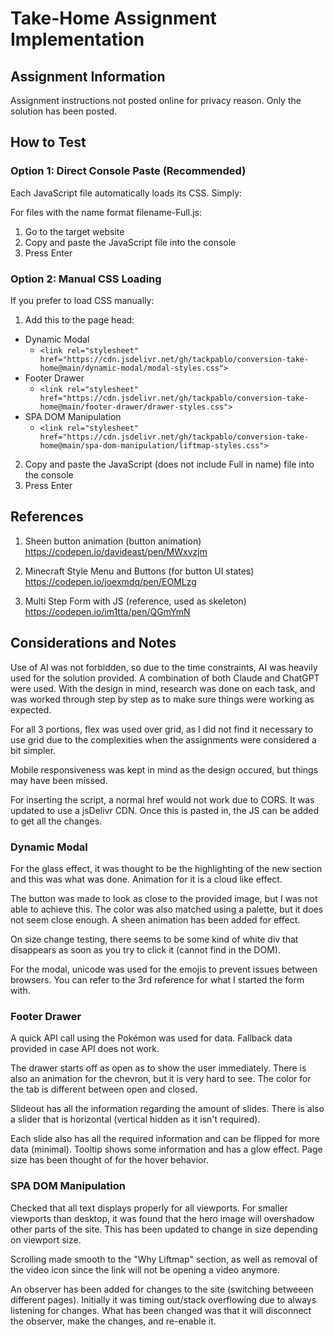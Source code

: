 # Take-Home Assignment Implementation

## Assignment Information

Assignment instructions not posted online for privacy reason. Only the solution has been posted.

## How to Test

### Option 1: Direct Console Paste (Recommended)

Each JavaScript file automatically loads its CSS. Simply:

For files with the name format filename-Full.js:

1. Go to the target website
2. Copy and paste the JavaScript file into the console
3. Press Enter

### Option 2: Manual CSS Loading

If you prefer to load CSS manually:

1. Add this to the page head:

- Dynamic Modal
  - `<link rel="stylesheet" href="https://cdn.jsdelivr.net/gh/tackpablo/conversion-take-home@main/dynamic-modal/modal-styles.css">`
- Footer Drawer
  - `<link rel="stylesheet" href="https://cdn.jsdelivr.net/gh/tackpablo/conversion-take-home@main/footer-drawer/drawer-styles.css">`
- SPA DOM Manipulation
  - `<link rel="stylesheet" href="https://cdn.jsdelivr.net/gh/tackpablo/conversion-take-home@main/spa-dom-manipulation/liftmap-styles.css">`

2. Copy and paste the JavaScript (does not include Full in name) file into the console
3. Press Enter

## References

1. Sheen button animation (button animation)
   https://codepen.io/davideast/pen/MWxvzjm

2. Minecraft Style Menu and Buttons (for button UI states)
   https://codepen.io/joexmdq/pen/EOMLzg

3. Multi Step Form with JS (reference, used as skeleton)
   https://codepen.io/im1tta/pen/QGmYmN

## Considerations and Notes

Use of AI was not forbidden, so due to the time constraints, AI was heavily used for the solution provided. A combination of both Claude and ChatGPT were used. With the design in mind, research was done on each task, and was worked through step by step as to make sure things were working as expected.

For all 3 portions, flex was used over grid, as I did not find it necessary to use grid due to the complexities when the assignments were considered a bit simpler.

Mobile responsiveness was kept in mind as the design occured, but things may have been missed.

For inserting the script, a normal href would not work due to CORS. It was updated to use a jsDelivr CDN. Once this is pasted in, the JS can be added to get all the changes.

### Dynamic Modal

For the glass effect, it was thought to be the highlighting of the new section and this was what was done. Animation for it is a cloud like effect.

The button was made to look as close to the provided image, but I was not able to achieve this. The color was also matched using a palette, but it does not seem close enough. A sheen animation has been added for effect.

On size change testing, there seems to be some kind of white div that disappears as soon as you try to click it (cannot find in the DOM).

For the modal, unicode was used for the emojis to prevent issues between browsers. You can refer to the 3rd reference for what I started the form with.

### Footer Drawer

A quick API call using the Pokémon was used for data. Fallback data provided in case API does not work.

The drawer starts off as open as to show the user immediately. There is also an animation for the chevron, but it is very hard to see. The color for the tab is different between open and closed.

Slideout has all the information regarding the amount of slides. There is also a slider that is horizontal (vertical hidden as it isn't required).

Each slide also has all the required information and can be flipped for more data (minimal). Tooltip shows some information and has a glow effect. Page size has been thought of for the hover behavior.

### SPA DOM Manipulation

Checked that all text displays properly for all viewports. For smaller viewports than desktop, it was found that the hero image will overshadow other parts of the site. This has been updated to change in size depending on viewport size.

Scrolling made smooth to the "Why Liftmap" section, as well as removal of the video icon since the link will not be opening a video anymore.

An observer has been added for changes to the site (switching betweeen different pages). Initially it was timing out/stack overflowing due to always listening for changes. What has been changed was that it will disconnect the observer, make the changes, and re-enable it.
